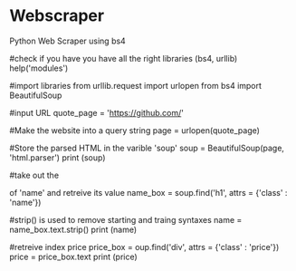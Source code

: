# Webscraper
Python Web Scraper using bs4

#check if you have you have all the right libraries (bs4, urllib)
help('modules')

#import libraries
from urllib.request import urlopen
from bs4 import BeautifulSoup

#input URL
quote_page = 'https://github.com/'

#Make the website into a query string
page = urlopen(quote_page)

#Store the parsed HTML in the varible 'soup'
soup = BeautifulSoup(page, 'html.parser')
print (soup)

#take out the <div>of 'name' and retreive its value 
name_box = soup.find('h1', attrs = {'class' : 'name'})

#strip() is used to remove starting and traing syntaxes 
name = name_box.text.strip()
print (name)

#retreive index price
price_box = oup.find('div', attrs = {'class' : 'price'})
price = price_box.text
print (price)
